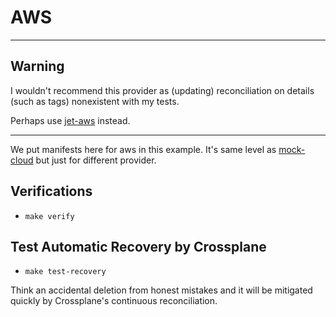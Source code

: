 # AWS

---

## Warning
I wouldn't recommend this provider as (updating) reconciliation on details (such as tags) nonexistent with my tests.

Perhaps use [jet-aws](../jet-aws) instead.

---

We put manifests here for aws in this example.
It's same level as [mock-cloud](../mock-cloud) but just for different provider.

## Verifications
- `make verify`

## Test Automatic Recovery by Crossplane
- `make test-recovery` 

Think an accidental deletion from honest mistakes and it will be mitigated quickly by Crossplane's continuous reconciliation.
